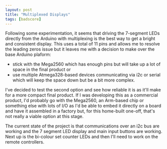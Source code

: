 ```yaml
---
layout: post
title: "Multiplexed Displays"
tags: [badscore]
---
```


Following some experimentation, it seems that driving the 7-segment LEDs directly from the Arduino with multiplexing is the best way to get a bright and consistent display.  This uses a total of 11 pins and allows me to resolve the leading zeros issue but it leaves me with a decision to make over the base Arduino plaform:

 * stick with the Mega2560 which has enough pins but will take up a lot of space in the final product or
 * use multiple Atmega328-based devices communicating via i2c or serial which will keep the space down but be a bit more complex.

I've decided to test the second option and see how reliable it is as it'll make for a more compact final product.  If I was developing this as a commercial product, I'd probably go with the Mega2560, an Arm-based chip or something else with lots of I/O as I'd be able to embed it directly on a board and have it assembled in a factory but, for this home-built one-off, that's not really a viable option at this stage.

The current state of the project is that communications over an i2c bus are working and the 7 segment LED display and main input buttons are working.  Next up is the bi-colour set counter LEDs and then I'll need to work on the remote controllers.
